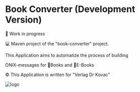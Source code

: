 # Book Converter (Development Version)

🚧 Work in progress

💻 Maven project of the "book-converter" project.

This Application aims to automatize the process of building

ONIX-messages for 📕Books and 📱E-Books

©️ This Application is written for "Verlag Dr Kovac"

![logo](https://github.com/CmdIglo/book_converter/tree/main/converter/src/main/java/com/converter/static/logo.png?raw=true)
